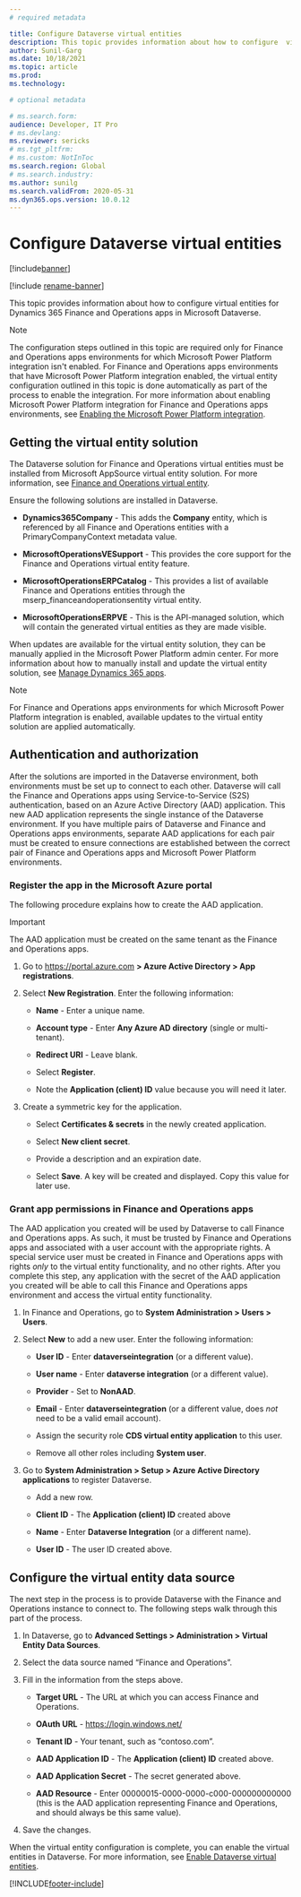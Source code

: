 ```yaml
---
# required metadata

title: Configure Dataverse virtual entities
description: This topic provides information about how to configure  virtual entities for Finance and Operations apps in Dataverse.
author: Sunil-Garg
ms.date: 10/18/2021
ms.topic: article
ms.prod:
ms.technology: 

# optional metadata

# ms.search.form:
audience: Developer, IT Pro
# ms.devlang: 
ms.reviewer: sericks
# ms.tgt_pltfrm: 
# ms.custom: NotInToc
ms.search.region: Global
# ms.search.industry:
ms.author: sunilg
ms.search.validFrom: 2020-05-31
ms.dyn365.ops.version: 10.0.12
---
```


# Configure Dataverse virtual entities

[!include[banner](../includes/banner.md)]

[!include [rename-banner](~/includes/cc-data-platform-banner.md)]

This topic provides information about how to configure virtual entities for Dynamics 365 Finance and Operations apps in Microsoft Dataverse. 

> [!NOTE]
> The configuration steps outlined in this topic are required only for Finance and Operations apps environments for which Microsoft Power Platform integration isn't enabled. For Finance and Operations apps environments that have Microsoft Power Platform integration enabled, the virtual entity configuration outlined in this topic is done automatically as part of the process to enable the integration. For more information about enabling Microsoft Power Platform integration for Finance and Operations apps environments, see [Enabling the Microsoft Power Platform integration](enable-power-platform-integration.md).

## Getting the virtual entity solution
The Dataverse solution for Finance and Operations virtual entities must be installed from Microsoft AppSource virtual entity solution. For more information, see [Finance and Operations virtual entity](https://appsource.microsoft.com/product/dynamics-crm/mscrm.finance_and_operations_virtual_entity).

Ensure the following solutions are installed in Dataverse.

- **Dynamics365Company** - This adds the **Company** entity, which is referenced by all Finance and Operations entities with a PrimaryCompanyContext metadata value.

- **MicrosoftOperationsVESupport** - This provides the core support for the Finance and Operations virtual entity feature.

- **MicrosoftOperationsERPCatalog** - This provides a list of available Finance and Operations entities through the mserp_financeandoperationsentity virtual entity.

- **MicrosoftOperationsERPVE** - This is the API-managed solution, which will contain the generated virtual entities as they are made visible.

When updates are available for the virtual entity solution, they can be manually applied in the Microsoft Power Platform admin center. For more information about how to manually install and update the virtual entity solution, see [Manage Dynamics 365 apps](/power-platform/admin/manage-apps). 

> [!NOTE]
> For Finance and Operations apps environments for which Microsoft Power Platform integration is enabled, available updates to the virtual entity solution are applied automatically.

## Authentication and authorization

After the solutions are imported in the Dataverse environment, both environments must be set up to connect to each other. Dataverse will call the Finance and Operations apps using Service-to-Service (S2S) authentication, based on an Azure Active Directory (AAD) application. This new AAD application represents the single instance of the Dataverse environment. If you have multiple pairs of Dataverse and Finance and Operations apps environments, separate AAD applications for each pair must be created to ensure connections are established between the correct pair of Finance and Operations apps and Microsoft Power Platform environments. 

### Register the app in the Microsoft Azure portal

The following procedure explains how to create the AAD application.

> [!IMPORTANT]
> The AAD application must be created on the same tenant as the Finance and Operations apps.

1.  Go to <https://portal.azure.com> **\> Azure Active Directory \> App registrations**.

2.  Select **New Registration**. Enter the following information:

    - **Name** - Enter a unique name.

    - **Account type** - Enter **Any Azure AD directory** (single or multi-tenant).

    - **Redirect URI** - Leave blank.

    - Select **Register**.

    - Note the **Application (client) ID** value because you will need it later.

3.  Create a symmetric key for the application.

    - Select **Certificates & secrets** in the newly created application.

    - Select **New client secret**.

    - Provide a description and an expiration date.

    - Select **Save**. A key will be created and displayed. Copy this value for later use.

### Grant app permissions in Finance and Operations apps

The AAD application you created will be used by Dataverse to call Finance and Operations apps. As such, it must be trusted by Finance and Operations apps and associated with a user account with the appropriate rights. A special service user must be created in Finance and Operations apps with rights *only* to the virtual entity functionality, and no other rights. After you complete this step, any application with the secret of the AAD application you created will be able to call this Finance and Operations apps environment and access the virtual entity functionality.

1.  In Finance and Operations, go to **System Administration \> Users \> Users**.

2.  Select **New** to add a new user. Enter the following information:

    - **User ID** - Enter **dataverseintegration** (or a different value).

    - **User name** - Enter **dataverse integration** (or a different value).

    - **Provider** - Set to **NonAAD**.

    - **Email** - Enter **dataverseintegration** (or a different value, does *not* need to be a valid email account).

    - Assign the security role **CDS virtual entity application** to this user.

    - Remove all other roles including **System user**.

3.  Go to **System Administration \> Setup \> Azure Active Directory applications** to register Dataverse. 

    - Add a new row.

    - **Client ID** - The **Application (client) ID** created above

    - **Name** - Enter **Dataverse Integration** (or a different name).

    - **User ID** - The user ID created above.

## Configure the virtual entity data source

The next step in the process is to provide Dataverse with the Finance and Operations instance to connect to. The following steps walk through this part of the process.

1.  In Dataverse, go to **Advanced Settings \> Administration \> Virtual Entity Data Sources**.

2.  Select the data source named “Finance and Operations”.

3.  Fill in the information from the steps above.

    - **Target URL** - The URL at which you can access Finance and Operations.

    - **OAuth URL** - https://login.windows.net/

    - **Tenant ID** - Your tenant, such as “contoso.com”.

    - **AAD Application ID** - The **Application (client) ID** created above.

    - **AAD Application Secret** - The secret generated above.

    - **AAD Resource** - Enter 00000015-0000-0000-c000-000000000000 (this is the AAD application representing Finance and Operations, and should always be this same value).

4.  Save the changes.

When the virtual entity configuration is complete, you can enable the virtual entities in Dataverse. For more information, see [Enable Dataverse virtual entities](enable-virtual-entities.md).


[!INCLUDE[footer-include](../../../includes/footer-banner.md)]
